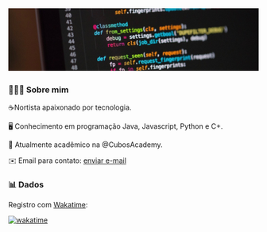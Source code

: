 ## ![](./bg-github.jpg)

### 👨🏾‍💻 Sobre mim

☕Nortista apaixonado por tecnologia.

🖥️ Conhecimento em programação Java, Javascript, Python e C+.

🌱 Atualmente acadêmico na @CubosAcademy.

✉️ Email para contato: [enviar e-mail](mailto:almeidapaulo2013@gmail.com)

### 📊 Dados

Registro com [Wakatime](https://wakatime.com/):

[![wakatime](https://wakatime.com/badge/user/018c467a-e6d9-4f38-9a2e-af505a09896f.svg)](https://wakatime.com/@018c467a-e6d9-4f38-9a2e-af505a09896f)
